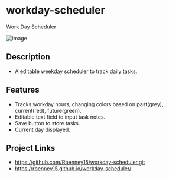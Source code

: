 # workday-scheduler
Work Day Scheduler

![image](https://user-images.githubusercontent.com/98703735/160251335-6ae4386b-4e58-45ab-995d-001489f7cacd.png)

## Description
* A editable weekday scheduler to track daily tasks. 

## Features
* Tracks workday hours, changing colors based on past(grey), current(red), future(green).
* Editable text field to input task notes.
* Save button to store tasks.
* Current day displayed.

## Project Links
* https://github.com/Rbenney15/workday-scheduler.git
* https://rbenney15.github.io/workday-scheduler/

